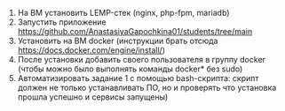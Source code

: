 1) На ВМ установить LEMP-стек (nginx, php-fpm, mariadb)
2) Запустить приложение https://github.com/AnastasiyaGapochkina01/students/tree/main
3) Установить на ВМ docker (инструкции брать отсюда https://docs.docker.com/engine/install/)
4) После установки добавить своего пользователя в группу docker (чтобы можно было выполнять команды docker* без sudo)
5) Автоматизировать задание 1 с помощью bash-скрипта: скрипт должен не только устанавливать ПО, но и проверять что установка прошла успешно и сервисы запущены)
